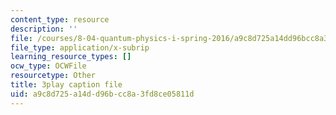 ```yaml
---
content_type: resource
description: ''
file: /courses/8-04-quantum-physics-i-spring-2016/a9c8d725a14dd96bcc8a3fd8ce05811d_z79v39lMR3k.srt
file_type: application/x-subrip
learning_resource_types: []
ocw_type: OCWFile
resourcetype: Other
title: 3play caption file
uid: a9c8d725-a14d-d96b-cc8a-3fd8ce05811d
---
```

